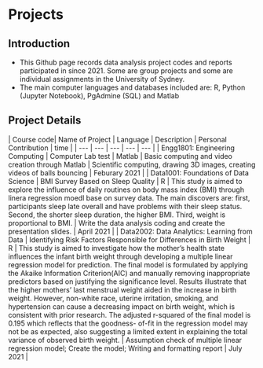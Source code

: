 # Projects
## Introduction
* This Github page records data analysis project codes and reports participated in since 2021. Some are group projects and some are individual assignments in the University of Sydney.
* The main computer languages and databases included are: R, Python (Jupyter Notebook), PgAdmine (SQL) and Matlab
## Project Details
| Course code| Name of Project | Language | Description | Personal Contribution | time |
| --- | --- | --- | --- | --- |
| Engg1801: Engineering Computing | Computer Lab test | Matlab | Basic computing and video creation through Matlab | Scientific computing, drawing 3D images, creating videos of balls bouncing | Feburary 2021 |
| Data1001: Foundations of Data Science | BMI Survey Based on Sleep Quality | R | This study is aimed to explore the influence of daily routines on body mass index (BMI) through linera regression moedl base on survey data. The main discovers are: first, participants sleep late overall and have problems with their sleep status. Second, the shorter sleep duration, the higher BMI. Third, weight is proportional to BMI. | Write the data analysis coding and create the presentation slides. | April 2021 |
| Data2002: Data Analytics: Learning from Data | Identifying Risk Factors Responsible for Differences in Birth Weight | R | This study is aimed to investigate how the mother’s health state influences the infant birth weight through developing a multiple linear regression model for prediction. The final model is formulated by applying the Akaike Information Criterion(AIC) and manually removing inappropriate predictors based on justifying the significance level. Results illustrate that the higher mothers’ last menstrual weight aided in the increase in birth weight. However, non-white race, uterine irritation, smoking, and hypertension can cause a decreasing impact on birth weight, which is consistent with prior research. The adjusted r-squared of the final model is 0.195 which reflects that the goodness- of-fit in the regression model may not be as expected, also suggesting a limited extent in explaining the total variance of observed birth weight. | Assumption check of multiple linear regression model; Create the model; Writing and formatting report | July 2021 |

